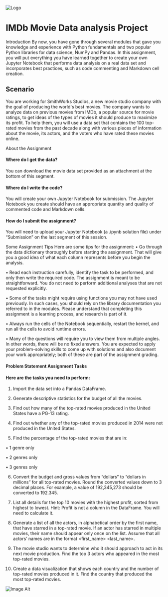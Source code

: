 
![Logo](https://miro.medium.com/v2/resize:fit:4800/format:webp/1*XmyFdnMgLVp19B0xcWEucQ.jpeg)


# IMDb Movie Data analysis Project

Introduction
By now, you have gone through several modules that gave you knowledge and experience with Python fundamentals and two popular Python libraries for data science, NumPy and Pandas. In this assignment, you will put everything you have learned together to create your own Jupyter Notebook that performs data analysis on a real data set and incorporates best practices, such as code commenting and Markdown cell creation.



## Scenario
You are working for SmithWorks Studios, a new movie studio company with the goal of producing the world's best movies. The company wants to analyze data on previous movies from IMDb, a popular source for movie ratings, to get ideas of the types of movies it should produce to maximize its profit. To help them, you will use a data set that contains the 100 top-rated movies from the past decade along with various pieces of information about the movie, its actors, and the voters who have rated these movies online.
 
About the Assignment

#### Where do I get the data?
You can download the movie data set provided as an attachment at the bottom of this segment.
 

#### Where do I write the code?
You will create your own Jupyter Notebook for submission. The Jupyter Notebook you create should have an appropriate quantity and quality of commented code and Markdown cells.
 
#### How do I submit the assignment?
You will need to upload your Jupyter Notebook (a .ipynb solution file) under “Submission” on the last segment of this session.
 
Some Assignment Tips
Here are some tips for the assignment:
•	Go through the data dictionary thoroughly before starting the assignment. That will give you a good idea of what each column represents before you begin the analysis.

•	Read each instruction carefully, identify the task to be performed, and only then write the required code. The assignment is meant to be straightforward. You do not need to perform additional analyses that are not requested explicitly.

•	Some of the tasks might require using functions you may not have used previously. In such cases, you should rely on the library documentation you referred to in the modules. Please understand that completing this assignment is a learning process, and research is part of it.

•	Always run the cells of the Notebook sequentially, restart the kernel, and run all the cells to avoid runtime errors.

•	Many of the questions will require you to view them from multiple angles. In other words, there will be no fixed answers. You are expected to apply your problem-solving skills to come up with solutions and also document your work appropriately; both of these are part of the assignment grading.


#### Problem Statement Assignment Tasks

#### Here are the tasks you need to perform:

1.	Import the data set into a Pandas DataFrame.

2.	Generate descriptive statistics for the budget of all the movies.

3.	Find out how many of the top-rated movies produced in the United States have a PG-13 rating.

4.	Find out whether any of the top-rated movies produced in 2014 were not produced in the United States.

5.	Find the percentage of the top-rated movies that are in:

•	1 genre only

•	2 genres only

•	3 genres only

6.	Convert the budget and gross values from “dollars” to “dollars in millions” for all top-rated movies. Round the converted values down to 3 decimal places. For example, a value of 192,345,273 should be converted to 192.345.

7.	List all details for the top 10 movies with the highest profit, sorted from highest to lowest. Hint: Profit is not a column in the DataFrame. You will need to calculate it.

8.	Generate a list of all the actors, in alphabetical order by the first name, that have starred in a top-rated movie. If an actor has starred in multiple movies, their name should appear only once on the list. Assume that all actors’ names are in the format <first_name> <last_name>.

9.	The movie studio wants to determine who it should approach to act in its next movie production. Find the top 3 actors who appeared in the most top-rated movies.

10.	Create a data visualization that shows each country and the number of top-rated movies produced in it. Find the country that produced the most top-rated movies.

![Image Alt](![Image](https://github.com/SahilWarfare5522/IMDb-Movie-Assignment/blob/main/Evaluation%20Rubric.png))
